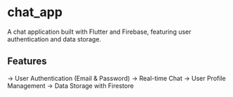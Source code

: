 # chat_app

A chat application built with Flutter and Firebase, featuring user authentication and data storage.

## Features

-> User Authentication (Email & Password)
-> Real-time Chat
-> User Profile Management
-> Data Storage with Firestore
